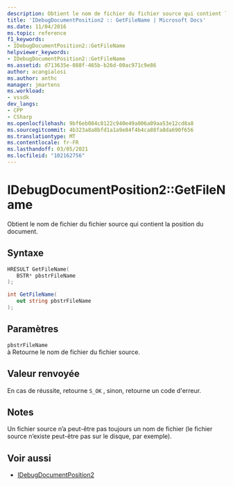 ```yaml
---
description: Obtient le nom de fichier du fichier source qui contient la position du document.
title: 'IDebugDocumentPosition2 :: GetFileName | Microsoft Docs'
ms.date: 11/04/2016
ms.topic: reference
f1_keywords:
- IDebugDocumentPosition2::GetFileName
helpviewer_keywords:
- IDebugDocumentPosition2::GetFileName
ms.assetid: d713635e-088f-465b-b26d-00ac971c9e86
author: acangialosi
ms.author: anthc
manager: jmartens
ms.workload:
- vssdk
dev_langs:
- CPP
- CSharp
ms.openlocfilehash: 9bf6eb084c8122c940e49a006a09aa53e12cd8a8
ms.sourcegitcommit: 4b323a8a8bfd1a1a9e84f4b4ca88fa8da690f656
ms.translationtype: MT
ms.contentlocale: fr-FR
ms.lasthandoff: 03/05/2021
ms.locfileid: "102162756"
---
```

# <a name="idebugdocumentposition2getfilename"></a>IDebugDocumentPosition2::GetFileName
Obtient le nom de fichier du fichier source qui contient la position du document.

## <a name="syntax"></a>Syntaxe

```cpp
HRESULT GetFileName( 
   BSTR* pbstrFileName
);
```

```csharp
int GetFileName( 
   out string pbstrFileName
);
```

## <a name="parameters"></a>Paramètres
`pbstrFileName`\
à Retourne le nom de fichier du fichier source.

## <a name="return-value"></a>Valeur renvoyée
 En cas de réussite, retourne `S_OK` , sinon, retourne un code d'erreur.

## <a name="remarks"></a>Notes
 Un fichier source n’a peut-être pas toujours un nom de fichier (le fichier source n’existe peut-être pas sur le disque, par exemple).

## <a name="see-also"></a>Voir aussi
- [IDebugDocumentPosition2](../../../extensibility/debugger/reference/idebugdocumentposition2.md)
